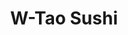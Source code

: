 ---
layout: place
title: "W-Tao Sushi"
permalink: /iowa/des-moines/w-tao-sushi.html
stateAbbr: IA
stateName: Iowa
cityName: Des Moines
seo:
  name: "W-Tao Sushi"
  type: Restaurant
  links: https://www.w-taosushi.com/
description: "Sushi, hot Japanese fare & cocktails served in a sleek, dark space with traditional decor touches. Looking for sushi in Des Moines, Iowa? Check out W-Tao Sus..."
place_id: ChIJSxqSXACZ7ocRxoUG0zoY6gE
photos:
  - name: >-
      places/ChIJSxqSXACZ7ocRxoUG0zoY6gE/photos/AeeoHcLj3LtRntPVG64DedRf2OIEiA0oSaM2JH8A_4jwBPmK1SjuwPnx52DFWmM3hngqXWzbcdxVxfoYNDUVT0nKvBpjQU-kwXaKXQoFU4nEwahqUcfB4S5hZsHRENbzSakbBmtSwa97Mjg2d94HJBioqWfnflxEQraUoeMKI2JV4_vaPu-FlpwQFsR2ZPvpkXcDfrk0P2LrobiTYSD1p3GL8JdV5kqwAgw8zcaN38X-dGg_dAm95hCRC8ZMWyHZgAWQuPhMlBeJscOwE_QfKLk2Xkd5vaAlRRZ7ysHuSOx4TBrirE9m37Z2qfIsTXQPzpB5tLkmVxlKFemzCUxJ1djctAorlf1uCVQ1u26kLYFzCw7M7xjKu_fEl9ITKQebNCFk4VceIpw18sdHXIQ2MTK98kstnDEpe5VQDmZX32Tbq7EFYFLh
    widthPx: 4032
    heightPx: 3024
    authorAttributions:
      - displayName: Chase Carmichael
        uri: https://maps.google.com/maps/contrib/112644645289824959416
        photoUri: >-
          https://lh3.googleusercontent.com/a/ACg8ocI72VZ5PDiky7pKFPd9AWnchQvt6Gycx9At6ktNc4OVm3jBRg=s100-p-k-no-mo
    flagContentUri: >-
      https://www.google.com/local/imagery/report/?cb_client=maps_api_places.places_api&image_key=!1e10!2sCIHM0ogKEICAgICelbuq_gE&hl=en-US
    googleMapsUri: >-
      https://www.google.com/maps/place//data=!3m4!1e2!3m2!1sCIHM0ogKEICAgICelbuq_gE!2e10!4m2!3m1!1s0x87ee99005c921a4b:0x1ea183ad30685c6
  - name: >-
      places/ChIJSxqSXACZ7ocRxoUG0zoY6gE/photos/AeeoHcK9As2V-XH2UDaJqX4F6jtwTuyo-yFhMu0g8fOVCZ8DYlXskX_sMI9Qa_a3DUhrp9S7rHnTpdZKdbUQZILDM3SH4gvI9udScDJd_xi1IoizqpgudoZgFWP5y8z4bURPxfktcl6Tbv3skQ4duGnTXmplJuyBvhC_-QZ4ohkY4AwdgBETupMkkPaxVyPjbsStDiu4x7y8EXobYRGXutdJL7FP7J1ibQ3MjlEAAdfNOVei3E374u-TTRqrj-ry84hyEbUY_SdTDnAhnnaqlM7jAni2huvyXtWDjRQsJRrWv3HoZL-zDZqNUO996rmtkZbjUKN9EYP9HcAbWqpo-3vtMqQbVE3LV-wkPXUHVjCDKV8qrfOpbI4TPZcMVs7D8f1mjGEc3Cx9nJ2v3Cz_yP-BUNWoXjjn_Dv0HB_L5uJYCIOjLcGv
    widthPx: 4032
    heightPx: 2043
    authorAttributions:
      - displayName: Anthony Lee
        uri: https://maps.google.com/maps/contrib/104629731152313706558
        photoUri: >-
          https://lh3.googleusercontent.com/a-/ALV-UjVuzRCOwEU9kpHxZfi0Hw7-42UAs7yhU2kKOJ-xXE0KfT6T5A_2BQ=s100-p-k-no-mo
    flagContentUri: >-
      https://www.google.com/local/imagery/report/?cb_client=maps_api_places.places_api&image_key=!1e10!2sCIHM0ogKEICAgID20oi6iAE&hl=en-US
    googleMapsUri: >-
      https://www.google.com/maps/place//data=!3m4!1e2!3m2!1sCIHM0ogKEICAgID20oi6iAE!2e10!4m2!3m1!1s0x87ee99005c921a4b:0x1ea183ad30685c6
  - name: >-
      places/ChIJSxqSXACZ7ocRxoUG0zoY6gE/photos/AeeoHcJElpanEiufzhIKm_r9CkYenWJZYVYkbeVHhtWLNvStX16cYUHdmft9D6WD2I2mAgOXsVN_b0aJ0ydxfR5E_j3K6-etMMrVI5zH4Xeh07aA3GMa3isgU2cfFu8QVuu0l45jzVsZ3C_akcYH7abK9afzufAtoPiFNbIbVrcUYseJYu7nZma7HzuNWLk3HakpWUWmAoC3QD0-UfvAjfuGCf4ponGeDMtLEtP-ou6Q8AUmnSMe3qNdwulxop_BdSTm9oPo7GJGI6HUQy_VVVCUCBIO83DMBAgfOD6kNmm-KLbEMjjYlpDbJNGYriOeed1ATHhzE7Jv3sN9rD7_HoVNLTICIfWnmY32bV7ZRrXBIFgji9EjP7o9SgSCn8ouFapbaEOm2LtaqYNjTE8hKIFs4PPPV0Xu106c9xZuj-w6B_rl0fY
    widthPx: 2831
    heightPx: 3716
    authorAttributions:
      - displayName: Texas Sabre
        uri: https://maps.google.com/maps/contrib/109241361361102331632
        photoUri: >-
          https://lh3.googleusercontent.com/a-/ALV-UjUSJCjUIIL7DSLqddt4ut37EZQa76xoHf7zprxAo7EB7U0co9s2=s100-p-k-no-mo
    flagContentUri: >-
      https://www.google.com/local/imagery/report/?cb_client=maps_api_places.places_api&image_key=!1e10!2sCIHM0ogKEICAgMDwovnyxwE&hl=en-US
    googleMapsUri: >-
      https://www.google.com/maps/place//data=!3m4!1e2!3m2!1sCIHM0ogKEICAgMDwovnyxwE!2e10!4m2!3m1!1s0x87ee99005c921a4b:0x1ea183ad30685c6
  - name: >-
      places/ChIJSxqSXACZ7ocRxoUG0zoY6gE/photos/AeeoHcJkgN2bul5IWCcgUkcqPblPnh1oojYi4MfwgKJWHJ6Z5JUME5c3AyxIoRP3VW30DOEDrW6ugGA0oItFHbZ954KMeE6NolDkS-C5UoB-63EzcWy0LDsmPVqzueGcKnMoo0GcZO9G0FuGkuknxcFzAq1pcvWlYpomBU7utypf1HQEcnTAunv9qpXiekW3j2S3KphbQPQi4EXgaSWVtRB7vm4KDNUl-C-dYodplw99L9bg2d3WEuqvYbJYXsmZpfmbdFprfYaK1-9zhbrzh7qDKa-IcWGjfCwD8onicR8x0tq_dPm2tm9EWcFxKyEmPamghES1OTO9YYujw6Z-mdzkuD9_PrspAvYbE1Tkfle4UHtfiqoSIi7EQb_Qv-RtPIy9s7NJTaizn7_TPm4_Z2ciKn60D21vUAWWKTVUtisBP5s
    widthPx: 4000
    heightPx: 3000
    authorAttributions:
      - displayName: Dil Singh
        uri: https://maps.google.com/maps/contrib/100737926560577401606
        photoUri: >-
          https://lh3.googleusercontent.com/a-/ALV-UjVTDeZklOA0vDh3vEeV6F18bnbYeCgbc6wtw2pZXeESHxGaX_3GBQ=s100-p-k-no-mo
    flagContentUri: >-
      https://www.google.com/local/imagery/report/?cb_client=maps_api_places.places_api&image_key=!1e10!2sCIHM0ogKEICAgICN5ueEQw&hl=en-US
    googleMapsUri: >-
      https://www.google.com/maps/place//data=!3m4!1e2!3m2!1sCIHM0ogKEICAgICN5ueEQw!2e10!4m2!3m1!1s0x87ee99005c921a4b:0x1ea183ad30685c6
  - name: >-
      places/ChIJSxqSXACZ7ocRxoUG0zoY6gE/photos/AeeoHcKM-MeMr8IqyceRIr-GdInZ6SExRjlRoUCsaYJn1bse2UIUtwvQH2LaW8mYG6GIEW18lrRvnpoCa0W4mPyMYlDJjdASVireF2ZRPcbqQ7rEXbYOeoUyeZJZ-QvQEdLVjJdFEv4qZt_27oiS5V5nxSmTgc0YMLZXKo5Es4X27XYn2NJOsc-4C9OcQw2ZqeacKZGjiK8yDfC36Z9AHDXetq6oEcyg9mMQzQADQjPFUlqzQFekCBWS-ra0hc4hOjbhkfvtU2ghWCDPXO3QDLUoOESDOJdrKwPNG8vVhvOkZRWCxz_83Rh1ZKTrPlfq1IeC4RXXeAZLqXfnxs936PHLyJIKxGNIJ0uiZv32HkJShmZoGQkz5thDoQNqkXh5Ocd38-vP3Q4s2Moc10SsRcrrkd_C5x4y5lKwd8dRWavHctxX3Nw
    widthPx: 3024
    heightPx: 4032
    authorAttributions:
      - displayName: Texas Sabre
        uri: https://maps.google.com/maps/contrib/109241361361102331632
        photoUri: >-
          https://lh3.googleusercontent.com/a-/ALV-UjUSJCjUIIL7DSLqddt4ut37EZQa76xoHf7zprxAo7EB7U0co9s2=s100-p-k-no-mo
    flagContentUri: >-
      https://www.google.com/local/imagery/report/?cb_client=maps_api_places.places_api&image_key=!1e10!2sCIHM0ogKEICAgMDwop73ngE&hl=en-US
    googleMapsUri: >-
      https://www.google.com/maps/place//data=!3m4!1e2!3m2!1sCIHM0ogKEICAgMDwop73ngE!2e10!4m2!3m1!1s0x87ee99005c921a4b:0x1ea183ad30685c6
  - name: >-
      places/ChIJSxqSXACZ7ocRxoUG0zoY6gE/photos/AeeoHcLtySNoSSi2C_3Kt5WUJnczCm5DdIAV8KEcr-jWaKch9DdWuW9KJlQtgk_3mGU3cRLAr3BhJAxFNdBZyCnYCR-O24cKvbGDvJg1uWti9zILsNWA3G6q9Y7tAjtl_yedZ7W-9R0c_XjiNkjd4O5U4JjwJ23jh8rtmD-74HO0m_SrwQQN9ecbGXMSUIjr1puxBfcj-e63R3RJYX7YYjbfYh6D7MxQIf3_1cXgmblMwHmv7sJ-7Oc7NoxECb4NqtLEliHTBtiRLCiBuBc7S5ROy8tP8Plrs0W_FKRLglwxQ_qXBlGbgH1gBZsuNG8KVYp1mpDDvufTO-P4Guh7gF9g2hjxGHGZMXlPK5YYgWDZFEd-cg_jGar39w4IC4WOKyXhOWusaYXaagXzAqwxd9cg4CeLA2gsIxAKBExNz0YjhRhj0DA
    widthPx: 3072
    heightPx: 4080
    authorAttributions:
      - displayName: Matt Hempel
        uri: https://maps.google.com/maps/contrib/102381180273736386200
        photoUri: >-
          https://lh3.googleusercontent.com/a-/ALV-UjXpR_dv7w1vMoESrrt16QjIL8g81CO-QTm8vRVuEZoGB63YMVCw=s100-p-k-no-mo
    flagContentUri: >-
      https://www.google.com/local/imagery/report/?cb_client=maps_api_places.places_api&image_key=!1e10!2sCIHM0ogKEICAgICjvPanhQE&hl=en-US
    googleMapsUri: >-
      https://www.google.com/maps/place//data=!3m4!1e2!3m2!1sCIHM0ogKEICAgICjvPanhQE!2e10!4m2!3m1!1s0x87ee99005c921a4b:0x1ea183ad30685c6
  - name: >-
      places/ChIJSxqSXACZ7ocRxoUG0zoY6gE/photos/AeeoHcIeuj-9eiHwVixAHrI_tKOkjUg00JNWlDxwMkvin7x2DQS1pYSOZC92zerGgzsXmNUVfNPu5QmjlXQW4iLBbh9YOYMus7GZSfzNfCY2NEuqfEQz3LRvntkdwrhUTuKFlUWKwK0eaMDE6vjCDcwcwf4_CEUNDhNE8ArTXkhaqCH89FPTzObGXLoxZAjG9aUsslKgY5Pc8UYDueQCuDmHm5N-QlZAYTiL9ROBd30WR9hVW7XWb-V_rFQcMxqPFUIXKF3wcpZz3P-z3lOAbwuL1_KXoV-1jQdwJu7Q053eCRmphdFR3ORJIgcGlzcuzfQZoWwtIZi27SJFWkyCJ89iGeW4xCm-E-tUPExY3lFFN97L_yta_KPb-sQW-oOHRTLJgDJm7UTubAxmkBHfhnkCEG3QUCjLQKk56RZ9opCBp4Xljn12
    widthPx: 4096
    heightPx: 3072
    authorAttributions:
      - displayName: Nathan Lantz
        uri: https://maps.google.com/maps/contrib/117017504255388622816
        photoUri: >-
          https://lh3.googleusercontent.com/a-/ALV-UjWIUiW_r2K5l577odKKxJz0jLy83LMK_lCVqfDhyhGWVj1BUd5b=s100-p-k-no-mo
    flagContentUri: >-
      https://www.google.com/local/imagery/report/?cb_client=maps_api_places.places_api&image_key=!1e10!2sCIHM0ogKEICAgIDnnIH--QE&hl=en-US
    googleMapsUri: >-
      https://www.google.com/maps/place//data=!3m4!1e2!3m2!1sCIHM0ogKEICAgIDnnIH--QE!2e10!4m2!3m1!1s0x87ee99005c921a4b:0x1ea183ad30685c6
  - name: >-
      places/ChIJSxqSXACZ7ocRxoUG0zoY6gE/photos/AeeoHcLsrlIko4GLwYQiVQcSyh-zhSUBExwENf2qv8A5YQbIoERS-RnDn69cE8SiMB6W-1VzLM_7_T6136_pr9M1bZOtkZYVGmqFXON8lXKmbqV8sTDDNzLXshRDc_Uf2CxCDd38wNKntBAAK5bKHtnrimV4aZC_1eNHEixh427jkbUc_A6WmQ5e6VTDHgweR6h4ZrW23JtB5s3hWJCPAA3ckD4wnHwvyUJJbvBbRuUD_pdHpgsVpzUPVcqNtP-O_NgafU-PtSs7XrUTl7_e1aHr-dW3Q7CbMCGBV2UCz2ISUv7Bfz5nJTajQEyos4kzDv-ob8Ds-9cCfGwgSWzZn_CwJGetaYjpOcMx2dvn70qxCa6boQOuGZcER6R6ObVSZznj-Rf8P6KpbO5tui7c5B5GbJsYP8kmUH3bwa2Us17-wz-ud3A
    widthPx: 4000
    heightPx: 3000
    authorAttributions:
      - displayName: Brian Blodgett
        uri: https://maps.google.com/maps/contrib/102916837013732524159
        photoUri: >-
          https://lh3.googleusercontent.com/a-/ALV-UjUsdCMgSSSIt5K10OKgi_KQBx9xaB6gxnQy7ZNDLIEP6rir7c4=s100-p-k-no-mo
    flagContentUri: >-
      https://www.google.com/local/imagery/report/?cb_client=maps_api_places.places_api&image_key=!1e10!2sCIHM0ogKEICAgICLqY6-rQE&hl=en-US
    googleMapsUri: >-
      https://www.google.com/maps/place//data=!3m4!1e2!3m2!1sCIHM0ogKEICAgICLqY6-rQE!2e10!4m2!3m1!1s0x87ee99005c921a4b:0x1ea183ad30685c6
  - name: >-
      places/ChIJSxqSXACZ7ocRxoUG0zoY6gE/photos/AeeoHcLbw9B8oVUR3N3nPY2YOoSLAhnQQsLqoV2sEvYqWNuFsN3o4q2EUF3RfIawmwh0XW5VNymc_lbVWI4Lh5DZCvnxaBa-JlD3cR0QfgTf75X5ORSTUfLUEq8x2w66ujtpjrbWpCuBzSyIr15FrZNubvlKwNbcsdjKb69dxTvT3YVsvf3I4EbeWcIkBzqSGQwSTaIqDg0juEQ085XnSxZ_QNbPnZw_FArWISlx4Qqj3OkHop5_14yCYclMFqnrk9q2JzkkGFqgFSh5UwtKjGLwkRfgjMxKnSmX7LBlDkp6Zp95Md3XGfbeiGvtcrwKEzw7sdSfX9hPvAWAa9z6CyrdosBAOk_PTe0GFgTPqPnd_tTvQ_16j8dmPcpGzhHpMLjNujgZmF2dJykd_Xg_5pEuGL2fd_dq8KDHs9VRB2NTA6meOXPk
    widthPx: 2992
    heightPx: 2992
    authorAttributions:
      - displayName: Olympian 12 (Olympian-12)
        uri: https://maps.google.com/maps/contrib/107795398016823961244
        photoUri: >-
          https://lh3.googleusercontent.com/a/ACg8ocKrpoXV25qf-AlKkJsioHoQoX2sPYxy3GMGiAqs4lknLxK0QQ=s100-p-k-no-mo
    flagContentUri: >-
      https://www.google.com/local/imagery/report/?cb_client=maps_api_places.places_api&image_key=!1e10!2sCIHM0ogKEICAgIC1zv_wjwE&hl=en-US
    googleMapsUri: >-
      https://www.google.com/maps/place//data=!3m4!1e2!3m2!1sCIHM0ogKEICAgIC1zv_wjwE!2e10!4m2!3m1!1s0x87ee99005c921a4b:0x1ea183ad30685c6
  - name: >-
      places/ChIJSxqSXACZ7ocRxoUG0zoY6gE/photos/AeeoHcLJYv9I7L7gHjdp2QMZ6iAJfRJlH-hZnWhIrO5o11uR0tewmIeAeEVTdNTmhsaFGKtxCWPzk5acE-pWuMAiewnwrkrNuAz0IQpZQGZFbSG79claATMxiZtwwhVeRWmw_9TvmPJBM4QWY5QeRwWzT8QcMLDo_0NUVViWukploabf5AcvOG4-fLyGoql2mgV0hv9mAgh0DcWG4qbMjWJxXy5y38NTm0DfLywMi5A6dEe4zM7RfKBDPhXwYeGV3djMsH4_G4XS2EH01faF4JaTHOtnKGj5RCckI14dfw66MOL485lz6Vl-YXzEXIybSKxs2MmqIrdBXe4FNxZM-P9PH_9G3JtGZhqSLCnxiHC2Mu1jafyVT2ZCahRA2J_fYZCGrmQOLGpm0EY4amjDNus5iYLovV5b8JtR9YSAxJCl_-Pjqw
    widthPx: 3024
    heightPx: 3737
    authorAttributions:
      - displayName: Marvin Azzopardi
        uri: https://maps.google.com/maps/contrib/107371959581552834938
        photoUri: >-
          https://lh3.googleusercontent.com/a-/ALV-UjVyhDQayIJ_ID8-6W5dJN4uPl_W5huBN23lFaRK0R8SCEuxFYbAMA=s100-p-k-no-mo
    flagContentUri: >-
      https://www.google.com/local/imagery/report/?cb_client=maps_api_places.places_api&image_key=!1e10!2sCIHM0ogKEICAgIDLnsDUdA&hl=en-US
    googleMapsUri: >-
      https://www.google.com/maps/place//data=!3m4!1e2!3m2!1sCIHM0ogKEICAgIDLnsDUdA!2e10!4m2!3m1!1s0x87ee99005c921a4b:0x1ea183ad30685c6
address: '400 Walnut St #101, Des Moines, IA 50309, USA'
street: '400 Walnut St #101'
city: Des Moines
state: IA
zip: '50309'
country: USA
neighborhood: Downtown Des Moines
latitude: '41.586197'
longitude: '-93.622458'
accessibility_options:
  wheelchairAccessibleParking: true
  wheelchairAccessibleEntrance: true
  wheelchairAccessibleRestroom: true
  wheelchairAccessibleSeating: true
business_status: OPERATIONAL
name: W-Tao Sushi
google_maps_links:
  directionsUri: >-
    https://www.google.com/maps/dir//''/data=!4m7!4m6!1m1!4e2!1m2!1m1!1s0x87ee99005c921a4b:0x1ea183ad30685c6!3e0
  placeUri: https://maps.google.com/?cid=137949379515811270
  writeAReviewUri: >-
    https://www.google.com/maps/place//data=!4m3!3m2!1s0x87ee99005c921a4b:0x1ea183ad30685c6!12e1
  reviewsUri: >-
    https://www.google.com/maps/place//data=!4m4!3m3!1s0x87ee99005c921a4b:0x1ea183ad30685c6!9m1!1b1
  photosUri: >-
    https://www.google.com/maps/place//data=!4m3!3m2!1s0x87ee99005c921a4b:0x1ea183ad30685c6!10e5
primary_type: Japanese Restaurant
opening_hours:
  regular: null
  current: null
secondary_opening_hours:
  regular:
    weekdayDescriptions: null
    type: null
  current:
    weekdayDescriptions: null
    type: null
phone: (515) 777-3636
price_level: PRICE_LEVEL_MODERATE
price_range: null
rating: '4.6'
rating_count: 899
website: https://www.w-taosushi.com/
reviews:
  - name: >-
      places/ChIJSxqSXACZ7ocRxoUG0zoY6gE/reviews/ChZDSUhNMG9nS0VJQ0FnTUNRMFlYM0RREAE
    relativePublishTimeDescription: a month ago
    rating: 4
    text:
      text: >-
        Delicious Rangoons. I had the angry tuna roll and the seafood hotpot.
        They both exceeded expectations.Nice spot with decent customer service.
        The ambiance is up scale. This is downtown so parking is horrible. They
        don't validate parking.
      languageCode: en
    originalText:
      text: >-
        Delicious Rangoons. I had the angry tuna roll and the seafood hotpot.
        They both exceeded expectations.Nice spot with decent customer service.
        The ambiance is up scale. This is downtown so parking is horrible. They
        don't validate parking.
      languageCode: en
    authorAttribution:
      displayName: Shane Cherniss
      uri: https://www.google.com/maps/contrib/116626843060628044795/reviews
      photoUri: >-
        https://lh3.googleusercontent.com/a-/ALV-UjWUEi9K_4Zy1n4ZEsyR7TXiRDuHwpfdu2VlEr3Zl77pSt4ZWHH3=s128-c0x00000000-cc-rp-mo-ba6
    publishTime: '2025-03-05T04:36:15.519064Z'
    flagContentUri: >-
      https://www.google.com/local/review/rap/report?postId=ChZDSUhNMG9nS0VJQ0FnTUNRMFlYM0RREAE&d=17924085&t=1
    googleMapsUri: >-
      https://www.google.com/maps/reviews/data=!4m6!14m5!1m4!2m3!1sChZDSUhNMG9nS0VJQ0FnTUNRMFlYM0RREAE!2m1!1s0x87ee99005c921a4b:0x1ea183ad30685c6
  - name: >-
      places/ChIJSxqSXACZ7ocRxoUG0zoY6gE/reviews/ChZDSUhNMG9nS0VJQ0FnTUN3MTh2X1FBEAE
    relativePublishTimeDescription: 3 weeks ago
    rating: 5
    text:
      text: >-
        The food was fantastic. The sushi rolls are larger than I'm used to, not
        bite-sized like at most establishments I've been to, but were very
        tasty. Three orders of rolls were enough to satisfy my partner and I,
        where usually we would require four. I will be coming back, for sure!
      languageCode: en
    originalText:
      text: >-
        The food was fantastic. The sushi rolls are larger than I'm used to, not
        bite-sized like at most establishments I've been to, but were very
        tasty. Three orders of rolls were enough to satisfy my partner and I,
        where usually we would require four. I will be coming back, for sure!
      languageCode: en
    authorAttribution:
      displayName: Brandon Sattizahn
      uri: https://www.google.com/maps/contrib/111912340842788257741/reviews
      photoUri: >-
        https://lh3.googleusercontent.com/a/ACg8ocJV00IFJNTJYG0u7ngrszD9zMIM3i6OgwGPytKZWfpUvJ5YeA=s128-c0x00000000-cc-rp-mo
    publishTime: '2025-03-21T21:18:30.533780Z'
    flagContentUri: >-
      https://www.google.com/local/review/rap/report?postId=ChZDSUhNMG9nS0VJQ0FnTUN3MTh2X1FBEAE&d=17924085&t=1
    googleMapsUri: >-
      https://www.google.com/maps/reviews/data=!4m6!14m5!1m4!2m3!1sChZDSUhNMG9nS0VJQ0FnTUN3MTh2X1FBEAE!2m1!1s0x87ee99005c921a4b:0x1ea183ad30685c6
  - name: >-
      places/ChIJSxqSXACZ7ocRxoUG0zoY6gE/reviews/ChZDSUhNMG9nS0VJQ0FnSUQtdXZUN0x3EAE
    relativePublishTimeDescription: 2 years ago
    rating: 5
    text:
      text: >-
        The restaurant is more spacious than I would have thought. We had a
        large party and were sat by the entrance which got cold when people
        forgot to close the door. With that being said, it did not hinder our
        dining experience. The food was magnificent and the cocktails were
        superb. Presentation was top! The space is beautiful inside and had kind
        of a sexy vibe. The servers were extremely attentive and we all left
        satisfied. Our cups and our bellies were full. Great place!
      languageCode: en
    originalText:
      text: >-
        The restaurant is more spacious than I would have thought. We had a
        large party and were sat by the entrance which got cold when people
        forgot to close the door. With that being said, it did not hinder our
        dining experience. The food was magnificent and the cocktails were
        superb. Presentation was top! The space is beautiful inside and had kind
        of a sexy vibe. The servers were extremely attentive and we all left
        satisfied. Our cups and our bellies were full. Great place!
      languageCode: en
    authorAttribution:
      displayName: Melinda
      uri: https://www.google.com/maps/contrib/112980999224108406292/reviews
      photoUri: >-
        https://lh3.googleusercontent.com/a-/ALV-UjVJJv3zC-4mblbBpLcNbcXt6YLRjycFFWVQiJkKyp3kKry80v1SKw=s128-c0x00000000-cc-rp-mo-ba7
    publishTime: '2022-11-27T17:36:55.646903Z'
    flagContentUri: >-
      https://www.google.com/local/review/rap/report?postId=ChZDSUhNMG9nS0VJQ0FnSUQtdXZUN0x3EAE&d=17924085&t=1
    googleMapsUri: >-
      https://www.google.com/maps/reviews/data=!4m6!14m5!1m4!2m3!1sChZDSUhNMG9nS0VJQ0FnSUQtdXZUN0x3EAE!2m1!1s0x87ee99005c921a4b:0x1ea183ad30685c6
  - name: >-
      places/ChIJSxqSXACZ7ocRxoUG0zoY6gE/reviews/ChdDSUhNMG9nS0VJQ0FnSUNuMTdUeHhRRRAB
    relativePublishTimeDescription: 6 months ago
    rating: 5
    text:
      text: >-
        Ordered via Doordash and was so very impressed with the food!! Recently
        move to the DSM area from Atlanta and was recommended to try out W-Tao.
        Highly recommend for visitors and locals to try this place out! Really
        enjoyed the Maki Combo B and spicy edamame!
      languageCode: en
    originalText:
      text: >-
        Ordered via Doordash and was so very impressed with the food!! Recently
        move to the DSM area from Atlanta and was recommended to try out W-Tao.
        Highly recommend for visitors and locals to try this place out! Really
        enjoyed the Maki Combo B and spicy edamame!
      languageCode: en
    authorAttribution:
      displayName: Justina Kim
      uri: https://www.google.com/maps/contrib/109351356114767067099/reviews
      photoUri: >-
        https://lh3.googleusercontent.com/a-/ALV-UjUwqgsoaRR66qcR1JlRWApmPT1sMqDFNruC6S1bw_XTlVcBxhU=s128-c0x00000000-cc-rp-mo-ba2
    publishTime: '2024-10-01T00:42:08.717800Z'
    flagContentUri: >-
      https://www.google.com/local/review/rap/report?postId=ChdDSUhNMG9nS0VJQ0FnSUNuMTdUeHhRRRAB&d=17924085&t=1
    googleMapsUri: >-
      https://www.google.com/maps/reviews/data=!4m6!14m5!1m4!2m3!1sChdDSUhNMG9nS0VJQ0FnSUNuMTdUeHhRRRAB!2m1!1s0x87ee99005c921a4b:0x1ea183ad30685c6
  - name: >-
      places/ChIJSxqSXACZ7ocRxoUG0zoY6gE/reviews/ChdDSUhNMG9nS0VJQ0FnSURMNXBUcF93RRAB
    relativePublishTimeDescription: 9 months ago
    rating: 5
    text:
      text: >-
        We love going to W-Tao Sushi. The seaweed salad is a favourite starter,
        accompanied by miso or egg-drop soup. The sushi is delicious and we have
        at times shared a couple of the hot noodle dishes. A definite favourite.
        The staff are lovely too ☺️
      languageCode: en
    originalText:
      text: >-
        We love going to W-Tao Sushi. The seaweed salad is a favourite starter,
        accompanied by miso or egg-drop soup. The sushi is delicious and we have
        at times shared a couple of the hot noodle dishes. A definite favourite.
        The staff are lovely too ☺️
      languageCode: en
    authorAttribution:
      displayName: Lorien Spilkin
      uri: https://www.google.com/maps/contrib/109423394911029297285/reviews
      photoUri: >-
        https://lh3.googleusercontent.com/a-/ALV-UjUt90l0iMrttPJMJJIDxDpXlUiR_0Qt1h3lbOkIN0QSF-Zxa3g5=s128-c0x00000000-cc-rp-mo-ba5
    publishTime: '2024-06-27T12:32:35.759035Z'
    flagContentUri: >-
      https://www.google.com/local/review/rap/report?postId=ChdDSUhNMG9nS0VJQ0FnSURMNXBUcF93RRAB&d=17924085&t=1
    googleMapsUri: >-
      https://www.google.com/maps/reviews/data=!4m6!14m5!1m4!2m3!1sChdDSUhNMG9nS0VJQ0FnSURMNXBUcF93RRAB!2m1!1s0x87ee99005c921a4b:0x1ea183ad30685c6
parking_options:
  paidStreetParking: true
  valetParking: false
  paidGarageParking: true
payment_options:
  acceptsCreditCards: true
  acceptsDebitCards: true
  acceptsCashOnly: false
  acceptsNfc: true
allow_dogs: null
curbside_pickup: true
delivery: true
dine_in: true
good_for_children: false
good_for_groups: true
good_for_sports: false
live_music: false
menu_for_children: false
outdoor_seating: null
reservable: true
restroom: true
serves_beer: true
serves_breakfast: false
serves_brunch: false
serves_cocktails: true
serves_coffee: null
serves_dinner: true
serves_dessert: true
serves_lunch: true
serves_vegetarian_food: true
serves_wine: true
takeout: true
summary: >-
  Sushi, hot Japanese fare & cocktails served in a sleek, dark space with
  traditional decor touches.

---